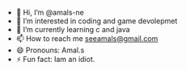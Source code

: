 - 👋 Hi, I’m @amals-ne
- 👀 I’m interested in coding and game devolepmet 
- 🌱 I’m currently learning c and java 
- 📫 How to reach me seeamals@gmail.com
- 😄 Pronouns: Amal.s
- ⚡ Fun fact: Iam an idiot.

<!---
amals-ne/amals-ne is a ✨ special ✨ repository because its `README.md` (this file) appears on your GitHub profile.
You can click the Preview link to take a look at your changes.
--->
